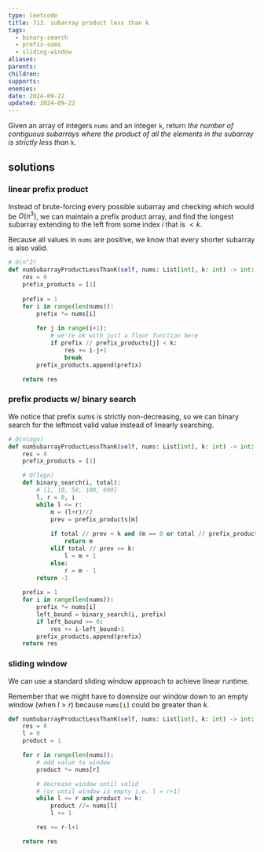 ```yaml
---
type: leetcode
title: 713. subarray product less than k
tags:
  - binary-search
  - prefix-sums
  - sliding-window
aliases: 
parents: 
children: 
supports: 
enemies: 
date: 2024-09-22
updated: 2024-09-22
---
```


Given an array of integers `nums` and an integer `k`, return _the number of contiguous subarrays where the product of all the elements in the subarray is strictly less than_ `k`.

## solutions

### linear prefix product

Instead of brute-forcing every possible subarray and checking which would be $O(n^3)$, we can maintain a prefix product array, and find the longest subarray extending to the left from some index $i$ that is $< k$.

Because all values in `nums` are positive, we know that every shorter subarray is also valid.

```python
# O(n^2)
def numSubarrayProductLessThanK(self, nums: List[int], k: int) -> int:
	res = 0
	prefix_products = [1]
	  
	prefix = 1
	for i in range(len(nums)):
		prefix *= nums[i]
	  
		for j in range(i+1):
			# we're ok with just a floor function here
			if prefix // prefix_products[j] < k:
				res += i-j+1
				break
		prefix_products.append(prefix)

	return res
```

### prefix products w/ binary search

We notice that prefix sums is strictly non-decreasing, so we can binary search for the leftmost valid value instead of linearly searching.

```python
# O(nlogn)
def numSubarrayProductLessThanK(self, nums: List[int], k: int) -> int:
	res = 0
	prefix_products = [1]

	# O(logn)
	def binary_search(i, total):
		# [1, 10, 50, 100, 600]
		l, r = 0, i
		while l <= r:
			m = (l+r)//2
			prev = prefix_products[m]
	  
			if total // prev < k and (m == 0 or total // prefix_products[m-1] >= k):
				return m
			elif total // prev >= k:
				l = m + 1
			else:
				r = m - 1
		return -1
	  
	prefix = 1
	for i in range(len(nums)):
		prefix *= nums[i]
		left_bound = binary_search(i, prefix)
		if left_bound >= 0:
			res += i-left_bound+1
		prefix_products.append(prefix)
	return res
```

### sliding window

We can use a standard sliding window approach to achieve linear runtime.

Remember that we might have to downsize our window down to an empty window (when $l > r$) because `nums[i]` could be greater than $k$.

```python
def numSubarrayProductLessThanK(self, nums: List[int], k: int) -> int:
	res = 0
	l = 0
	product = 1

	for r in range(len(nums)):
		# add value to window
		product *= nums[r]

		# decrease window until valid
		# (or until window is empty i.e. l = r+1)
		while l <= r and product >= k:
			product //= nums[l]
			l += 1

		res += r-l+1

	return res
```
